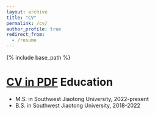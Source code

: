 ```yaml
---
layout: archive
title: "CV"
permalink: /cv/
author_profile: true
redirect_from:
  - /resume
---
```


{% include base_path %}



[CV in PDF](https://YinHuang2022/yinhuang2022.github.io/files/CV_YinHuang.pdf)
Education
======
* M.S. in Southwest Jiaotong University, 2022-present
* B.S. in Southwest Jiaotong University, 2018-2022



